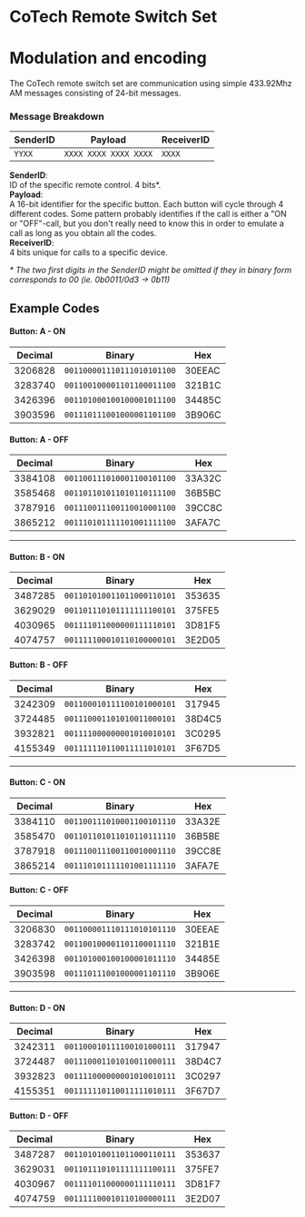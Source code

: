 # CoTech Remote Switch Set

# Modulation and encoding
The CoTech remote switch set are communication using simple
433.92Mhz AM messages consisting of 24-bit messages.

### Message Breakdown
|SenderID| Payload             |ReceiverID|
|--------|---------------------|----------|
|`YYXX`  |`XXXX XXXX XXXX XXXX`|`XXXX`    |
**SenderID**:<br>
ID of the specific remote control. 4 bits\*.
<br>
**Payload**: <br>
A 16-bit identifier for the specific button. Each button will cycle through 4 different codes. Some pattern probably identifies if the call is either a "ON or "OFF"-call, but you don't really need to know this in order to emulate a call as long as you obtain all the codes.
<br>
**ReceiverID**:<br>
4 bits unique for calls to a specific device.

_\* The two first digits in the SenderID might be omitted if they in binary form corresponds to 00 (ie. 0b0011/0d3 -> 0b11)_

## Example Codes

#### Button: A - ON
|Decimal| Binary                            |Hex   |
|-------|-----------------------------------|------|
|3206828|`001100001110111010101100`|30EEAC|
|3283740|`001100100001101100011100`|321B1C|
|3426396|`001101000100100001011100`|34485C|
|3903596|`001110111001000001101100`|3B906C|

#### Button: A - OFF
|Decimal|Binary                             |Hex   |
|-------|-----------------------------------|------|
|3384108|`001100111010001100101100`|33A32C|
|3585468|`001101101011010110111100`|36B5BC|
|3787916|`001110011100110010001100`|39CC8C|
|3865212|`001110101111101001111100`|3AFA7C|
-------
#### Button: B - ON
|Decimal|Binary                             |Hex   |
|-------|-----------------------------------|------|
|3487285|`001101010011011000110101`|353635|
|3629029|`001101110101111111100101`|375FE5|
|4030965|`001111011000000111110101`|3D81F5|
|4074757|`001111100010110100000101`|3E2D05|

#### Button: B - OFF
|Decimal|Binary                             |Hex   |
|-------|-----------------------------------|------|
|3242309|`001100010111100101000101`|317945|
|3724485|`001110001101010011000101`|38D4C5|
|3932821|`001111000000001010010101`|3C0295|
|4155349|`001111110110011111010101`|3F67D5|
-------
#### Button: C - ON
|Decimal|Binary                             |Hex   |
|-------|-----------------------------------|------|
|3384110|`001100111010001100101110`|33A32E|
|3585470|`001101101011010110111110`|36B5BE|
|3787918|`001110011100110010001110`|39CC8E|
|3865214|`001110101111101001111110`|3AFA7E|

#### Button: C - OFF
|Decimal|Binary                             |Hex   |
|-------|-----------------------------------|------|
|3206830|`001100001110111010101110`|30EEAE|
|3283742|`001100100001101100011110`|321B1E|
|3426398|`001101000100100001011110`|34485E|
|3903598|`001110111001000001101110`|3B906E|
-------
#### Button: D - ON
|Decimal|Binary                             |Hex   |
|-------|----------------------------------|------|
|3242311|`001100010111100101000111`|317947|
|3724487|`001110001101010011000111`|38D4C7|
|3932823|`001111000000001010010111`|3C0297|
|4155351|`001111110110011111010111`|3F67D7|

#### Button: D - OFF
|Decimal|Binary                             |Hex   |
|-------|-----------------------------------|------|
|3487287|`001101010011011000110111`|353637|
|3629031|`001101110101111111100111`|375FE7|
|4030967|`001111011000000111110111`|3D81F7|
|4074759|`001111100010110100000111`|3E2D07|
